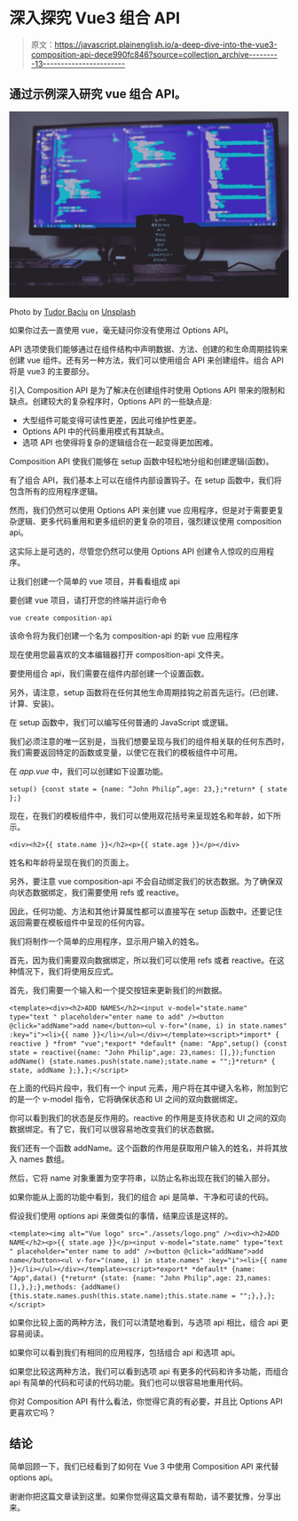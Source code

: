 # 深入探究 Vue3 组合 API

> 原文：<https://javascript.plainenglish.io/a-deep-dive-into-the-vue3-composition-api-dece990fc846?source=collection_archive---------13----------------------->

## 通过示例深入研究 vue 组合 API。

![](img/01dbe29edc44b18ed1009df5033156cf.png)

Photo by [Tudor Baciu](https://unsplash.com/@baciutudor?utm_source=medium&utm_medium=referral) on [Unsplash](https://unsplash.com?utm_source=medium&utm_medium=referral)

如果你过去一直使用 vue，毫无疑问你没有使用过 Options API。

API 选项使我们能够通过在组件结构中声明数据、方法、创建的和生命周期挂钩来创建 vue 组件。还有另一种方法，我们可以使用组合 API 来创建组件。组合 API 将是 vue3 的主要部分。

引入 Composition API 是为了解决在创建组件时使用 Options API 带来的限制和缺点。创建较大的复杂程序时，Options API 的一些缺点是:

*   大型组件可能变得可读性更差，因此可维护性更差。
*   Options API 中的代码重用模式有其缺点。
*   选项 API 也使得将复杂的逻辑组合在一起变得更加困难。

Composition API 使我们能够在 setup 函数中轻松地分组和创建逻辑(函数)。

有了组合 API，我们基本上可以在组件内部设置钩子。在 setup 函数中，我们将包含所有的应用程序逻辑。

然而，我们仍然可以使用 Options API 来创建 vue 应用程序，但是对于需要更复杂逻辑、更多代码重用和更多组织的更复杂的项目，强烈建议使用 composition api。

这实际上是可选的，尽管您仍然可以使用 Options API 创建令人惊叹的应用程序。

让我们创建一个简单的 vue 项目，并看看组成 api

要创建 vue 项目，请打开您的终端并运行命令

```
vue create composition-api
```

该命令将为我们创建一个名为 composition-api 的新 vue 应用程序

现在使用您最喜欢的文本编辑器打开 composition-api 文件夹。

要使用组合 api，我们需要在组件内部创建一个设置函数。

另外，请注意，setup 函数将在任何其他生命周期挂钩之前首先运行。(已创建、计算、安装)。

在 setup 函数中，我们可以编写任何普通的 JavaScript 或逻辑。

我们必须注意的唯一区别是，当我们想要呈现与我们的组件相关联的任何东西时，我们需要返回特定的函数或变量，以使它在我们的模板组件中可用。

在 *app.vue* 中，我们可以创建如下设置功能。

```
setup() {const state = {name: “John Philip”,age: 23,};*return* { state };}
```

现在，在我们的模板组件中，我们可以使用双花括号来呈现姓名和年龄，如下所示。

```
<div><h2>{{ state.name }}</h2><p>{{ state.age }}</p></div>
```

姓名和年龄将呈现在我们的页面上。

另外，要注意 vue composition-api 不会自动绑定我们的状态数据。为了确保双向状态数据绑定，我们需要使用 refs 或 reactive。

因此，任何功能、方法和其他计算属性都可以直接写在 setup 函数中。还要记住返回需要在模板组件中呈现的任何内容。

我们将制作一个简单的应用程序，显示用户输入的姓名。

首先，因为我们需要双向数据绑定，所以我们可以使用 refs 或者 reactive。在这种情况下，我们将使用反应式。

首先，我们需要一个输入和一个提交按钮来更新我们的州数据。

```
<template><div><h2>ADD NAMES</h2><input v-model="state.name" type="text " placeholder="enter name to add" /><button @click="addName">add name</button><ul v-for="(name, i) in state.names" :key="i"><li>{{ name }}</li></ul></div></template><script>*import* { reactive } *from* "vue";*export* *default* {name: "App",setup() {const state = reactive({name: "John Philip",age: 23,names: [],});function addName() {state.names.push(state.name);state.name = "";}*return* { state, addName };},};</script>
```

在上面的代码片段中，我们有一个 input 元素，用户将在其中键入名称，附加到它的是一个 v-model 指令，它将确保状态和 UI 之间的双向数据绑定。

你可以看到我们的状态是反作用的。reactive 的作用是支持状态和 UI 之间的双向数据绑定。有了它，我们可以很容易地改变我们的状态数据。

我们还有一个函数 addName。这个函数的作用是获取用户输入的姓名，并将其放入 names 数组。

然后，它将 name 对象重置为空字符串，以防止名称出现在我们的输入部分。

如果你能从上面的功能中看到，我们的组合 api 是简单、干净和可读的代码。

假设我们使用 options api 来做类似的事情，结果应该是这样的。

```
<template><img alt="Vue logo" src="./assets/logo.png" /><div><h2>ADD NAME</h2><p>{{ state.age }}</p><input v-model="state.name" type="text " placeholder="enter name to add" /><button @click="addName">add name</button><ul v-for="(name, i) in state.names" :key="i"><li>{{ name }}</li></ul></div></template><script>*export* *default* {name: "App",data() {*return* {state: {name: "John Philip",age: 23,names: [],},};},methods: {addName() {this.state.names.push(this.state.name);this.state.name = "";},},};</script>
```

如果你比较上面的两种方法，我们可以清楚地看到，与选项 api 相比，组合 api 更容易阅读。

如果你可以看到我们有相同的应用程序，包括组合 api 和选项 api。

如果您比较这两种方法，我们可以看到选项 api 有更多的代码和许多功能，而组合 api 有简单的代码和可读的代码功能。我们也可以很容易地重用代码。

你对 Composition API 有什么看法，你觉得它真的有必要，并且比 Options API 更喜欢它吗？

## **结论**

简单回顾一下，我们已经看到了如何在 Vue 3 中使用 Composition API 来代替 options api。

谢谢你把这篇文章读到这里。如果你觉得这篇文章有帮助，请不要犹豫，分享出来。
